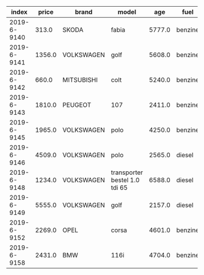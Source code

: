 index|price|brand|model|age|fuel|odometer|days_since_inspection_invalid|age_at_import|body_type|displacement|number_of_cylinders|power|weight|registration_tax|sale_price|number_of_seats|number_of_doors|color
-----|-----|-----|-----|-----|-----|-----|-----|-----|-----|-----|-----|-----|-----|-----|-----|-----|-----|-----
2019-6-9140|313.0|SKODA|fabia|5777.0|benzine|167336.0|241.0|0.0|stationwagen|1390.0|4|55.0|1070.0|2728.0||5|4|GRIJS
2019-6-9141|1356.0|VOLKSWAGEN|golf|5608.0|benzine|213073.0|-27.0|0.0|hatchback|1390.0|4|55.0|1164.0|4065.0||5|4|BLAUW
2019-6-9142|660.0|MITSUBISHI|colt|5240.0|benzine|195303.0|-147.0|0.0|hatchback|1332.0|4|70.0|930.0|2532.0||5|2|ROOD
2019-6-9143|1810.0|PEUGEOT|107|2411.0|benzine|116462.0|-286.0|1966.0|hatchback|998.0|3|50.0|775.0||9770.0|4|2|ROOD
2019-6-9145|1965.0|VOLKSWAGEN|polo|4250.0|benzine|225013.0|94.0|0.0|hatchback|1390.0|4|59.0|988.0|3764.0||5|0|GRIJS
2019-6-9146|4509.0|VOLKSWAGEN|polo|2565.0|diesel|100454.0|9.0|0.0|hatchback|1199.0|3|55.0|1050.0||17234.0|5|0|ZWART
2019-6-9148|1234.0|VOLKSWAGEN|transporter bestel 1.0 tdi 65|6588.0|diesel|245242.0|-60.0|0.0|bestelwagen|2461.0|5|65.0|1746.0|||-1|0|N.v.t.
2019-6-9149|5555.0|VOLKSWAGEN|golf|2157.0|diesel|245017.0|-132.0|1896.0|stationwagen|1598.0|4|77.0|1373.0|360.0|33274.0|5|4|ZWART
2019-6-9152|2269.0|OPEL|corsa|4601.0|benzine|84051.0|-194.0|0.0|hatchback|1229.0|4|59.0|1030.0|2761.0||5|2|GRIJS
2019-6-9158|2431.0|BMW|116i|4704.0|benzine|189983.0|299.0|0.0|stationwagen|1596.0|4|85.0|1220.0|6782.0|28336.0|5|4|BLAUW
